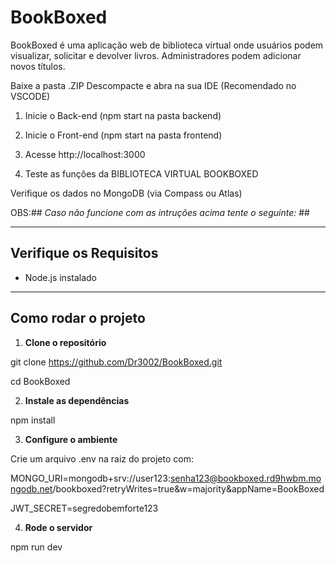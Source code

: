 # BookBoxed

BookBoxed é uma aplicação web de biblioteca virtual onde usuários podem visualizar, solicitar e devolver livros. Administradores podem adicionar novos títulos.

Baixe a pasta .ZIP
Descompacte e abra na sua IDE (Recomendado no VSCODE)

1. Inicie o Back-end (npm start na pasta backend)

2. Inicie o Front-end (npm start na pasta frontend)

3. Acesse http://localhost:3000

4. Teste as funções da BIBLIOTECA VIRTUAL BOOKBOXED

Verifique os dados no MongoDB (via Compass ou Atlas)

OBS:## *Caso não funcione com as intruções acima tente o seguinte:* ##

---
## Verifique os Requisitos

- Node.js instalado

---

## Como rodar o projeto

1. **Clone o repositório**

git clone https://github.com/Dr3002/BookBoxed.git

cd BookBoxed

2. **Instale as dependências**

npm install

3. **Configure o ambiente**

Crie um arquivo .env na raiz do projeto com:

MONGO_URI=mongodb+srv://user123:senha123@bookboxed.rd9hwbm.mongodb.net/bookboxed?retryWrites=true&w=majority&appName=BookBoxed

JWT_SECRET=segredobemforte123

4. **Rode o servidor**

npm run dev
